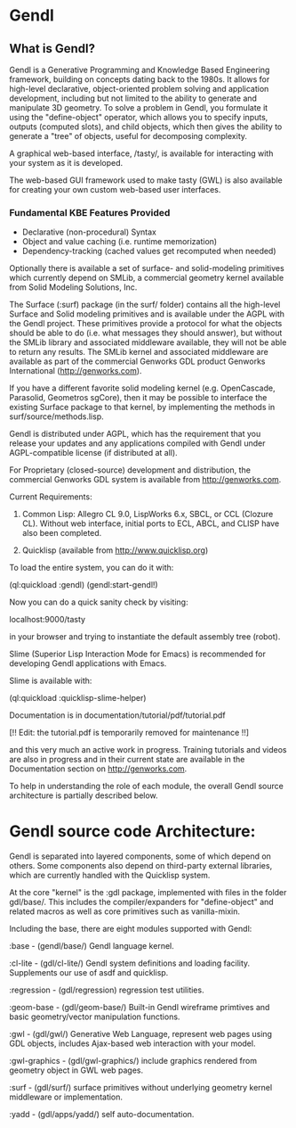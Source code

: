 Gendl
=====


## What is Gendl? ##


Gendl is a Generative Programming and Knowledge Based Engineering
framework, building on concepts dating back to the 1980s. It allows
for high-level declarative, object-oriented problem solving and
application development, including but not limited to the ability to
generate and manipulate 3D geometry. To solve a problem in Gendl, you
formulate it using the "define-object" operator, which allows you to
specify inputs, outputs (computed slots), and child objects, which
then gives the ability to generate a "tree" of objects, useful for
decomposing complexity.

A graphical web-based interface, /tasty/, is available for interacting
with your system as it is developed.

The web-based GUI framework used to make tasty (GWL) is also available
for creating your own custom web-based user interfaces. 

### Fundamental KBE Features Provided

- Declarative (non-procedural) Syntax
- Object and value caching (i.e. runtime memorization)
- Dependency-tracking (cached values get recomputed when needed)

Optionally there is available a set of surface- and solid-modeling
primitives which currently depend on SMLib, a commercial geometry
kernel available from Solid Modeling Solutions, Inc.

The Surface (:surf) package (in the surf/ folder) contains all the
high-level Surface and Solid modeling primitives and is available
under the AGPL with the Gendl project. These primitives provide a
protocol for what the objects should be able to do (i.e. what messages
they should answer), but without the SMLib library and associated
middleware available, they will not be able to return any results.
The SMLib kernel and associated middleware are available as part of
the commercial Genworks GDL product Genworks International
(http://genworks.com).

If you have a different favorite solid modeling kernel
(e.g. OpenCascade, Parasolid, Geometros sgCore), then it may be
possible to interface the existing Surface package to that kernel, by
implementing the methods in surf/source/methods.lisp. 

Gendl is distributed under AGPL, which has the requirement that you
release your updates and any applications compiled with Gendl under
AGPL-compatible license (if distributed at all). 

For Proprietary (closed-source) development and distribution, the
commercial Genworks GDL system is available from http://genworks.com.


Current Requirements:

 1. Common Lisp: Allegro CL 9.0, LispWorks 6.x, SBCL, or CCL (Clozure
    CL). Without web interface, initial ports to ECL, ABCL, and CLISP
    have also been completed. 

 2. Quicklisp (available from http://www.quicklisp.org)

 To load the entire system, you can do it with:

  (ql:quickload :gendl)
  (gendl:start-gendl!)


Now you can do a quick sanity check by visiting:

  localhost:9000/tasty 

in your browser and trying to instantiate the default assembly tree
(robot).

Slime (Superior Lisp Interaction Mode for Emacs) is recommended 
for developing Gendl applications with Emacs.  

Slime is available with:

   (ql:quickload :quicklisp-slime-helper)

Documentation is in documentation/tutorial/pdf/tutorial.pdf 

 [!! Edit: the tutorial.pdf is temporarily removed for maintenance !!]

and this very much an active work in progress. Training tutorials and videos
are also in progress and in their current state are available in the
Documentation section on http://genworks.com.


To help in understanding the role of each module, the overall Gendl
source architecture is partially described below.


Gendl source code Architecture:
===============================

Gendl is separated into layered components, some of which depend on
others. Some components also depend on third-party external libraries,
which are currently handled with the Quicklisp system.

At the core "kernel" is the :gdl package, implemented with files in
the folder gdl/base/. This includes the compiler/expanders for
"define-object" and related macros as well as core primitives such as
vanilla-mixin.

Including the base, there are eight modules supported with Gendl:


 :base - (gendl/base/) Gendl language kernel.


 :cl-lite - (gdl/cl-lite/) Gendl system definitions and loading
      facility. Supplements our use of asdf and quicklisp.


 :regression - (gdl/regression) regression test utilities.


 :geom-base - (gdl/geom-base/) Built-in Gendl wireframe primtives
      and basic geometry/vector manipulation functions.


 :gwl - (gdl/gwl/) Generative Web Language, represent web pages
       using GDL objects, includes Ajax-based web interaction with
       your model.


 :gwl-graphics - (gdl/gwl-graphics/) include graphics rendered
      from geometry object in GWL web pages.


 :surf - (gdl/surf/) surface primitives without underlying
      geometry kernel middleware or implementation.


 :yadd - (gdl/apps/yadd/) self auto-documentation.




